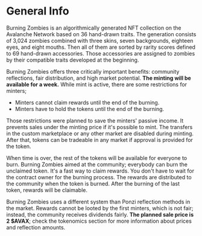 # General Info

Burning Zombies is an algorithmically generated NFT collection on the Avalanche Network based on 36 hand-drawn traits. The generation consists of 3,024 zombies combined with three skins, seven backgrounds, eighteen eyes, and eight mouths. Then all of them are sorted by rarity scores defined to 69 hand-drawn accessories. Those accessories are assigned to zombies by their compatible traits developed at the beginning.

Burning Zombies offers three critically important benefits: community reflections, fair distribution, and high market potential. **The minting will be available for a week.** While mint is active, there are some restrictions for minters;

 - Minters cannot claim rewards until the end of the burning.
 - Minters have to hold the tokens until the end of the burning.

Those restrictions were planned to save the minters' passive income. It prevents sales under the minting price if it's possible to mint. The transfers in the custom marketplace or any other market are disabled during minting. After that, tokens can be tradeable in any market if approval is provided for the token.

When time is over, the rest of the tokens will be available for everyone to burn. Burning Zombies aimed at the community; everybody can burn the unclaimed token. It's a fast way to claim rewards. You don't have to wait for the contract owner for the burning process. The rewards are distributed to the community when the token is burned. After the burning of the last token, rewards will be claimable.

Burning Zombies uses a different system than Ponzi reflection methods in the market. Rewards cannot be looted by the first minters, which is not fair; instead, the community receives dividends fairly. **The planned sale price is 2 $AVAX**; check the tokenomics section for more information about prices and reflection amounts.
